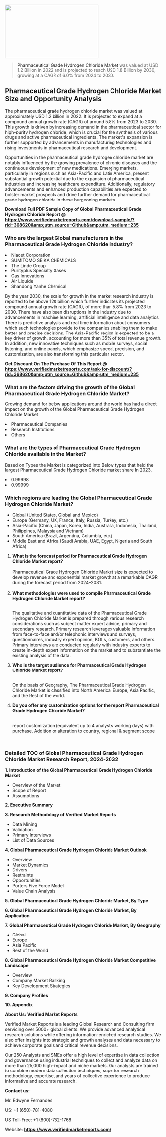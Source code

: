 <img src="https://ffe5etoiles.com/wp-content/uploads/2024/12/MST1-300x171.png" alt="" width="300" height="171" class="alignnone size-medium wp-image-20088" /><blockquote><p><p><a href="https://www.verifiedmarketreports.com/download-sample/?rid=368620&utm_source=Github&utm_medium=235" target="_blank">Pharmaceutical Grade Hydrogen Chloride Market</a> was valued at USD 1.2 Billion in 2022 and is projected to reach USD 1.8 Billion by 2030, growing at a CAGR of 6.0% from 2024 to 2030.</p></blockquote><p><h2>Pharmaceutical Grade Hydrogen Chloride Market Size and Opportunity Analysis</h2><p>The pharmaceutical grade hydrogen chloride market was valued at approximately USD 1.2 billion in 2022. It is projected to expand at a compound annual growth rate (CAGR) of around 5.8% from 2023 to 2030. This growth is driven by increasing demand in the pharmaceutical sector for high-purity hydrogen chloride, which is crucial for the synthesis of various drugs and active pharmaceutical ingredients. The market's expansion is further supported by advancements in manufacturing technologies and rising investments in pharmaceutical research and development.</p><p>Opportunities in the pharmaceutical grade hydrogen chloride market are notably influenced by the growing prevalence of chronic diseases and the continuous development of new medications. Emerging markets, particularly in regions such as Asia-Pacific and Latin America, present substantial growth potential due to the expansion of pharmaceutical industries and increasing healthcare expenditure. Additionally, regulatory advancements and enhanced production capabilities are expected to bolster market prospects and drive further demand for pharmaceutical grade hydrogen chloride in these burgeoning markets.</p></p><p class=""><strong>Download Full PDF Sample Copy of Global Pharmaceutical Grade Hydrogen Chloride Report @ <a href="https://www.verifiedmarketreports.com/download-sample/?rid=368620&amp;utm_source=Github&amp;utm_medium=235" target="_blank">https://www.verifiedmarketreports.com/download-sample/?rid=368620&amp;utm_source=Github&amp;utm_medium=235</a></strong></p><h3 id="" class="">Who are the largest Global manufacturers in the Pharmaceutical Grade Hydrogen Chloride industry?</h3><p><li>Niacet Corporation</li><li> SUMITOMO SEIKA CHEMICALS</li><li> The Linde Group</li><li> Purityplus Specialty Gases</li><li> Gas Innovations</li><li> Air Liquide</li><li> Shandong Yanhe Chemical</li></p><div class=""><div class="" dir="" data-message-author-role="" data-message-id="" data-message-model-slug=""><div class=""><div class=""><div class=""><div class="" dir="" data-message-author-role="" data-message-id="" data-message-model-slug=""><div class=""><div class=""><p>By the year 2030, the scale for growth in the market research industry is reported to be above 120 billion which further indicates its projected compound annual growth rate (CAGR), of more than 5.8% from 2023 to 2030. There have also been disruptions in the industry due to advancements in machine learning, artificial intelligence and data analytics There is predictive analysis and real time information about consumers which such technologies provide to the companies enabling them to make better and precise decisions. The Asia-Pacific region is expected to be a key driver of growth, accounting for more than 35% of total revenue growth. In addition, new innovative techniques such as mobile surveys, social listening, and online panels, which emphasize speed, precision, and customization, are also transforming this particular sector.</p><p><strong>Get Discount On The Purchase Of This Report @&nbsp; <a href="https://www.verifiedmarketreports.com/ask-for-discount/?rid=368620&amp;utm_source=Github&amp;utm_medium=235" target="_blank">https://www.verifiedmarketreports.com/ask-for-discount/?rid=368620&amp;utm_source=Github&amp;utm_medium=235</a></strong></p></div></div></div></div></div></div></div></div><h3 id="" class="">What are the factors driving the growth of the Global Pharmaceutical Grade Hydrogen Chloride Market?</h3><p id="" class="">Growing demand for below applications around the world has had a direct impact on the growth of the Global Pharmaceutical Grade Hydrogen Chloride Market</p><p id="" class=""><li>Pharmaceutical Companies</li><li> Research Institutions</li><li> Others</li></p><h3 id="" class="">What are the types of Pharmaceutical Grade Hydrogen Chloride available in the Market?</h3><p id="" class="">Based on Types the Market is categorized into Below types that held the largest Pharmaceutical Grade Hydrogen Chloride market share In 2023.</p><p id="" class=""><li>0.99998</li><li> 0.99999</li></p><h3 id="" class="">Which regions are leading the Global Pharmaceutical Grade Hydrogen Chloride Market?</h3><ul><li>Global (United States, Global and Mexico)</li><li>Europe (Germany, UK, France, Italy, Russia, Turkey, etc.)</li><li>Asia-Pacific (China, Japan, Korea, India, Australia, Indonesia, Thailand, Philippines, Malaysia and Vietnam)</li><li>South America (Brazil, Argentina, Columbia, etc.)</li><li>Middle East and Africa (Saudi Arabia, UAE, Egypt, Nigeria and South Africa)</li></ul><p><ol><li><strong>What is the forecast period for Pharmaceutical Grade Hydrogen Chloride Market report?<br /></strong><br /><span data-sheets-root="1" data-sheets-value="{&quot;1&quot;:2,&quot;2&quot;:&quot;XXXX size is expected to develop revenue and exponential market growth at a remarkable CAGR during the forecast period from 2024&ndash;2030.&quot;}" data-sheets-userformat="{&quot;2&quot;:12674,&quot;4&quot;:{&quot;1&quot;:2,&quot;2&quot;:16776960},&quot;10&quot;:2,&quot;11&quot;:0,&quot;15&quot;:&quot;Arial&quot;,&quot;16&quot;:12}">Pharmaceutical Grade Hydrogen Chloride Market size is expected to develop revenue and exponential market growth at a remarkable CAGR during the forecast period from 2024&ndash;2031.</span><br /><br /></li><li><strong>What methodologies were used to compile Pharmaceutical Grade Hydrogen Chloride Market report?<br /><br /></strong><p>The qualitative and quantitative data of the&nbsp;Pharmaceutical Grade Hydrogen Chloride Market is prepared through various research considerations such as subject matter expert advice, primary and secondary research. Primary research leverages valuable information from face-to-face and/or telephonic interviews and surveys, questionnaires, industry expert opinion, KOLs, customers, and others. Primary interviews are conducted regularly with industry experts to create in-depth expert information on the market and to substantiate the existing analysis of the data.&nbsp;</p></li><li><strong>Who is the target audience for Pharmaceutical Grade Hydrogen Chloride Market report?<br /><br /></strong><p>On the basis of Geography, The&nbsp;Pharmaceutical Grade Hydrogen Chloride Market is classified into North America, Europe, Asia Pacific, and the Rest of the world.</p></li><li><strong>Do you offer any customization options for the report Pharmaceutical Grade Hydrogen Chloride Market?<br /><br /></strong><p>report customization (equivalent up to 4 analyst&rsquo;s working days) with purchase. Addition or alteration to country, regional &amp; segment scope</p><p>&nbsp;</p></li></ol></p><h3 id="" class="">Detailed TOC of Global Pharmaceutical Grade Hydrogen Chloride Market Research Report, 2024-2032</h3><p id="" class=""><strong>1. Introduction of the Global Pharmaceutical Grade Hydrogen Chloride Market</strong></p><ul><li>Overview of the Market</li><li>Scope of Report</li><li>Assumptions</li></ul><p id="" class=""><strong>2. Executive Summary</strong></p><p id="" class=""><strong>3. Research Methodology of&nbsp;Verified Market Reports</strong></p><ul><li>Data Mining</li><li>Validation</li><li>Primary Interviews</li><li>List of Data Sources</li></ul><p id="" class=""><strong>4. Global Pharmaceutical Grade Hydrogen Chloride Market Outlook</strong></p><ul><li>Overview</li><li>Market Dynamics</li><li>Drivers</li><li>Restraints</li><li>Opportunities</li><li>Porters Five Force Model</li><li>Value Chain Analysis</li></ul><p id="" class=""><strong>5. Global Pharmaceutical Grade Hydrogen Chloride Market, By&nbsp;Type</strong></p><p id="" class=""><strong>6. Global Pharmaceutical Grade Hydrogen Chloride Market, By Application</strong></p><p id="" class=""><strong>7. Global Pharmaceutical Grade Hydrogen Chloride Market, By Geography</strong></p><ul><li>Global</li><li>Europe</li><li>Asia Pacific</li><li>Rest of the World</li></ul><p id="" class=""><strong>8. Global Pharmaceutical Grade Hydrogen Chloride Market Competitive Landscape</strong></p><ul><li>Overview</li><li>Company Market Ranking</li><li>Key Development Strategies</li></ul><p id="" class=""><strong>9. Company Profiles</strong></p><p id="" class=""><strong>10. Appendix</strong></p><p id="" class=""><strong>About Us: Verified Market Reports</strong></p><p id="" class="">Verified Market Reports is a leading Global Research and Consulting firm servicing over 5000+ global clients. We provide advanced analytical research solutions while offering information-enriched research studies. We also offer insights into strategic and growth analyses and data necessary to achieve corporate goals and critical revenue decisions.</p><p id="" class="">Our 250 Analysts and SMEs offer a high level of expertise in data collection and governance using industrial techniques to collect and analyze data on more than 25,000 high-impact and niche markets. Our analysts are trained to combine modern data collection techniques, superior research methodology, expertise, and years of collective experience to produce informative and accurate research.</p><p id="" class=""><strong>Contact us:</strong></p><p id="" class="">Mr. Edwyne Fernandes</p><p id="" class="">US: +1 (650)-781-4080</p><p id="" class="">US Toll-Free: +1 (800)-782-1768</p><p id="" class="">Website: <a target="" data-test-app-aware-link=""><strong>https://www.verifiedmarketreports.com/</strong></a></p>
